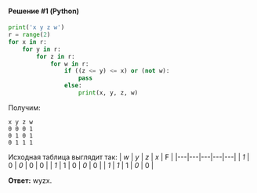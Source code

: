 <!--
| _ | _ | _ | _ | F |
|---|---|---|---|---|
| _ | 0 | _ | 0 | 0 |
| _ | 1 | 0 | _ | 0 |
| _ | _ | 1 | _ | 0 |
-->

#### Решение #1 (Python)
```python
print('x y z w')
r = range(2)
for x in r:
    for y in r:
        for z in r:
            for w in r:
                if ((z <= y) <= x) or (not w):
                    pass
                else:
                    print(x, y, z, w)
```

Получим:
```
x y z w
0 0 0 1
0 1 0 1
0 1 1 1
```

Исходная таблица выглядит так:
| *w* | *y* | *z* | *x* | F |
|---|---|---|---|---|
| *1* | 0 | *0* | 0 | 0 |
| *1* | 1 | 0 | *0* | 0 |
| *1* | *1* | 1 | *0* | 0 |

**Ответ:** wyzx.
